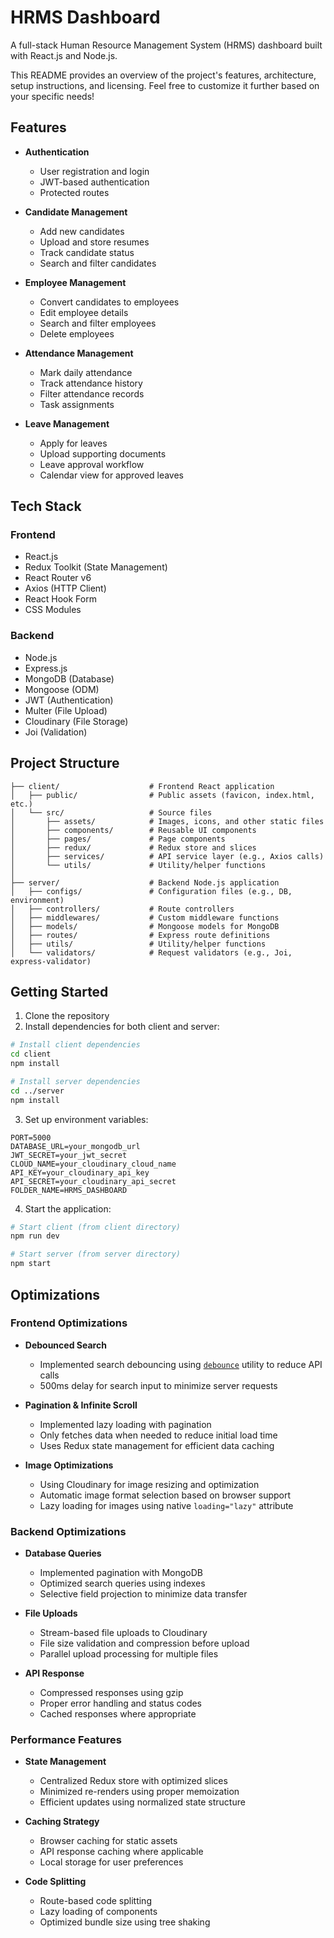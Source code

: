 # HRMS Dashboard

A full-stack Human Resource Management System (HRMS) dashboard built with React.js and Node.js.

This README provides an overview of the project's features, architecture, setup instructions, and licensing. Feel free to customize it further based on your specific needs!

## Features

- **Authentication**
  - User registration and login
  - JWT-based authentication
  - Protected routes

- **Candidate Management**
  - Add new candidates
  - Upload and store resumes
  - Track candidate status
  - Search and filter candidates

- **Employee Management**
  - Convert candidates to employees
  - Edit employee details
  - Search and filter employees
  - Delete employees

- **Attendance Management**
  - Mark daily attendance
  - Track attendance history
  - Filter attendance records
  - Task assignments

- **Leave Management**
  - Apply for leaves
  - Upload supporting documents
  - Leave approval workflow
  - Calendar view for approved leaves

## Tech Stack

### Frontend
- React.js
- Redux Toolkit (State Management)
- React Router v6
- Axios (HTTP Client)
- React Hook Form
- CSS Modules

### Backend
- Node.js
- Express.js
- MongoDB (Database)
- Mongoose (ODM)
- JWT (Authentication)
- Multer (File Upload)
- Cloudinary (File Storage)
- Joi (Validation)

## Project Structure
```
├── client/                    # Frontend React application
│   ├── public/                # Public assets (favicon, index.html, etc.)
│   └── src/                   # Source files
│       ├── assets/            # Images, icons, and other static files
│       ├── components/        # Reusable UI components
│       ├── pages/             # Page components
│       ├── redux/             # Redux store and slices
│       ├── services/          # API service layer (e.g., Axios calls)
│       └── utils/             # Utility/helper functions
│
├── server/                    # Backend Node.js application
│   ├── configs/               # Configuration files (e.g., DB, environment)
│   ├── controllers/           # Route controllers
│   ├── middlewares/           # Custom middleware functions
│   ├── models/                # Mongoose models for MongoDB
│   ├── routes/                # Express route definitions
│   ├── utils/                 # Utility/helper functions
│   └── validators/            # Request validators (e.g., Joi, express-validator)
```


## Getting Started

1. Clone the repository
2. Install dependencies for both client and server:
```bash
# Install client dependencies
cd client
npm install

# Install server dependencies
cd ../server
npm install
```

3. Set up environment variables:
```env
PORT=5000
DATABASE_URL=your_mongodb_url
JWT_SECRET=your_jwt_secret
CLOUD_NAME=your_cloudinary_cloud_name
API_KEY=your_cloudinary_api_key
API_SECRET=your_cloudinary_api_secret
FOLDER_NAME=HRMS_DASHBOARD
```

4. Start the application:
```bash
# Start client (from client directory)
npm run dev

# Start server (from server directory)
npm start
```

## Optimizations

### Frontend Optimizations
- **Debounced Search**
  - Implemented search debouncing using [`debounce`](client/src/utils/optimizers.js) utility to reduce API calls
  - 500ms delay for search input to minimize server requests

- **Pagination & Infinite Scroll**
  - Implemented lazy loading with pagination
  - Only fetches data when needed to reduce initial load time
  - Uses Redux state management for efficient data caching

- **Image Optimizations**
  - Using Cloudinary for image resizing and optimization
  - Automatic image format selection based on browser support
  - Lazy loading for images using native `loading="lazy"` attribute

### Backend Optimizations
- **Database Queries**
  - Implemented pagination with MongoDB
  - Optimized search queries using indexes
  - Selective field projection to minimize data transfer

- **File Uploads**
  - Stream-based file uploads to Cloudinary
  - File size validation and compression before upload
  - Parallel upload processing for multiple files

- **API Response**
  - Compressed responses using gzip
  - Proper error handling and status codes
  - Cached responses where appropriate

### Performance Features
- **State Management**
  - Centralized Redux store with optimized slices
  - Minimized re-renders using proper memoization
  - Efficient updates using normalized state structure

- **Caching Strategy**
  - Browser caching for static assets
  - API response caching where applicable
  - Local storage for user preferences

- **Code Splitting**
  - Route-based code splitting
  - Lazy loading of components
  - Optimized bundle size using tree shaking
